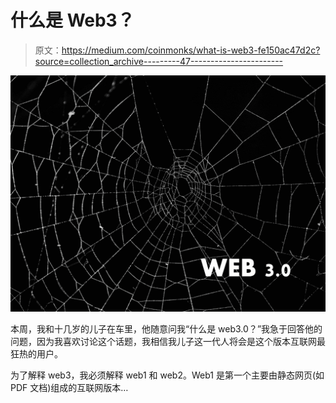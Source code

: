 # 什么是 Web3？

> 原文：<https://medium.com/coinmonks/what-is-web3-fe150ac47d2c?source=collection_archive---------47----------------------->

![](img/f173284fcab229392c1a377708cc759b.png)

本周，我和十几岁的儿子在车里，他随意问我“什么是 web3.0？”我急于回答他的问题，因为我喜欢讨论这个话题，我相信我儿子这一代人将会是这个版本互联网最狂热的用户。

为了解释 web3，我必须解释 web1 和 web2。Web1 是第一个主要由静态网页(如 PDF 文档)组成的互联网版本…